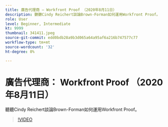```yaml
---
title: 廣告代理商 — Workfront Proof （2020年8月11日）
description: 聽聽Cindy Reichert談論Brown-Forman如何運用Workfront Proof。
role: User
level: Beginner, Intermediate
kt: 9999
thumbnail: 341411.jpeg
source-git-commit: edd0bdb28a9b3d065a64a95af6a216b747577c77
workflow-type: tm+mt
source-wordcount: '32'
ht-degree: 0%

---
```


# 廣告代理商： Workfront Proof （2020年8月11日）

聽聽Cindy Reichert談論Brown-Forman如何運用Workfront Proof。

>[!VIDEO](https://video.tv.adobe.com/v/341411/?quality=12&learn=on)
